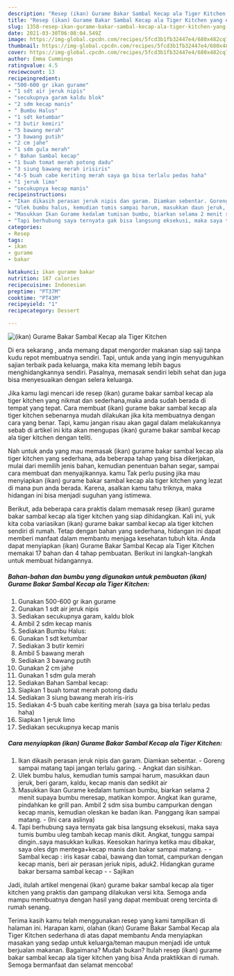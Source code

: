 ```yaml
---
description: "Resep (ikan) Gurame Bakar Sambal Kecap ala Tiger Kitchen yang enak Untuk Jualan"
title: "Resep (ikan) Gurame Bakar Sambal Kecap ala Tiger Kitchen yang enak Untuk Jualan"
slug: 1358-resep-ikan-gurame-bakar-sambal-kecap-ala-tiger-kitchen-yang-enak-untuk-jualan
date: 2021-03-30T06:08:04.549Z
image: https://img-global.cpcdn.com/recipes/5fcd3b1fb32447e4/680x482cq70/ikan-gurame-bakar-sambal-kecap-ala-tiger-kitchen-foto-resep-utama.jpg
thumbnail: https://img-global.cpcdn.com/recipes/5fcd3b1fb32447e4/680x482cq70/ikan-gurame-bakar-sambal-kecap-ala-tiger-kitchen-foto-resep-utama.jpg
cover: https://img-global.cpcdn.com/recipes/5fcd3b1fb32447e4/680x482cq70/ikan-gurame-bakar-sambal-kecap-ala-tiger-kitchen-foto-resep-utama.jpg
author: Emma Cummings
ratingvalue: 4.5
reviewcount: 13
recipeingredient:
- "500-600 gr ikan gurame"
- "1 sdt air jeruk nipis"
- "secukupnya garam kaldu blok"
- "2 sdm kecap manis"
- " Bumbu Halus"
- "1 sdt ketumbar"
- "3 butir kemiri"
- "5 bawang merah"
- "3 bawang putih"
- "2 cm jahe"
- "1 sdm gula merah"
- " Bahan Sambal kecap"
- "1 buah tomat merah potong dadu"
- "3 siung bawang merah irisiris"
- "4-5 buah cabe keriting merah saya ga bisa terlalu pedas haha"
- "1 jeruk limo"
- "secukupnya kecap manis"
recipeinstructions:
- "Ikan dikasih perasan jeruk nipis dan garam. Diamkan sebentar. Goreng sampai matang tapi jangan terlalu garing. Angkat dan sisihkan."
- "Ulek bumbu halus, kemudian tumis sampai harum, masukkan daun jeruk, beri garam, kaldu, kecap manis dan sedikit air"
- "Masukkan Ikan Gurame kedalam tumisan bumbu, biarkan selama 2 menit supaya bumbu meresap, matikan kompor. Angkat ikan gurame, pindahkan ke grill pan. Ambil 2 sdm sisa bumbu campurkan dengan kecap manis, kemudian oleskan ke badan ikan. Panggang ikan sampai matang. (Ini cara aslinya)"
- "Tapi berhubung saya ternyata gak bisa langsung eksekusi, maka saya tumis bumbu uleg tambah kecap manis dikit. Angkat, tunggu sampai dingin..saya masukkan kulkas. Keesokan harinya ketika mau dibakar, saya oles dgn mentega+kecap manis dan bakar sampai matang.  Sambal kecap : iris kasar cabai, bawang dan tomat, campurkan dengan kecap manis, beri air perasan jeriuk nipis, aduk2. Hidangkan gurame bakar bersama sambal kecap  Sajikan"
categories:
- Resep
tags:
- ikan
- gurame
- bakar

katakunci: ikan gurame bakar 
nutrition: 187 calories
recipecuisine: Indonesian
preptime: "PT37M"
cooktime: "PT43M"
recipeyield: "1"
recipecategory: Dessert

---
```



![(ikan) Gurame Bakar Sambal Kecap ala Tiger Kitchen](https://img-global.cpcdn.com/recipes/5fcd3b1fb32447e4/680x482cq70/ikan-gurame-bakar-sambal-kecap-ala-tiger-kitchen-foto-resep-utama.jpg)

Di era  sekarang , anda memang dapat mengorder makanan siap saji tanpa kudu repot membuatnya sendiri. Tapi, untuk anda yang ingin menyuguhkan sajian terbaik pada keluarga, maka kita memang lebih bagus menghidangkannya sendiri. Pasalnya, memasak sendiri lebih sehat dan juga bisa menyesuaikan dengan selera keluarga.

Jika kamu lagi mencari ide resep (ikan) gurame bakar sambal kecap ala tiger kitchen yang nikmat dan sederhana,maka anda sudah berada di tempat yang tepat. Cara membuat (ikan) gurame bakar sambal kecap ala tiger kitchen  sebenarnya mudah dilakukan jika kita membuatnya dengan cara yang benar. Tapi, kamu jangan risau akan gagal dalam melakukannya 
sebab di artikel ini kita akan mengupas (ikan) gurame bakar sambal kecap ala tiger kitchen dengan teliti.  



Nah untuk anda yang mau memasak (ikan) gurame bakar sambal kecap ala tiger kitchen yang sederhana, ada beberapa tahap yang bisa dikerjakan, mulai dari memilih jenis bahan, kemudian penentuan bahan segar, sampai cara membuat dan menyajikannya. kamu Tak perlu pusing jika mau menyiapkan (ikan) gurame bakar sambal kecap ala tiger kitchen yang lezat di mana pun anda berada. Karena, asalkan kamu  tahu triknya, maka hidangan ini bisa menjadi suguhan yang istimewa.

Berikut, ada beberapa cara praktis  dalam memasak resep (ikan) gurame bakar sambal kecap ala tiger kitchen yang siap dihidangkan. Kali ini, yuk kita coba variasikan (ikan) gurame bakar sambal kecap ala tiger kitchen sendiri di rumah. Tetap dengan bahan yang sederhana, hidangan ini dapat memberi manfaat dalam membantu menjaga kesehatan tubuh kita. Anda dapat menyiapkan (ikan) Gurame Bakar Sambal Kecap ala Tiger Kitchen memakai 17 bahan dan 4 tahap pembuatan. Berikut ini langkah-langkah untuk membuat hidangannya.

<!--inarticleads1-->

##### Bahan-bahan dan bumbu yang digunakan untuk pembuatan (ikan) Gurame Bakar Sambal Kecap ala Tiger Kitchen:

1. Gunakan 500-600 gr ikan gurame
1. Gunakan 1 sdt air jeruk nipis
1. Sediakan secukupnya garam, kaldu blok
1. Ambil 2 sdm kecap manis
1. Sediakan  Bumbu Halus:
1. Gunakan 1 sdt ketumbar
1. Sediakan 3 butir kemiri
1. Ambil 5 bawang merah
1. Sediakan 3 bawang putih
1. Gunakan 2 cm jahe
1. Gunakan 1 sdm gula merah
1. Sediakan  Bahan Sambal kecap:
1. Siapkan 1 buah tomat merah potong dadu
1. Sediakan 3 siung bawang merah iris-iris
1. Sediakan 4-5 buah cabe keriting merah (saya ga bisa terlalu pedas haha)
1. Siapkan 1 jeruk limo
1. Sediakan secukupnya kecap manis




<!--inarticleads2-->

##### Cara menyiapkan (ikan) Gurame Bakar Sambal Kecap ala Tiger Kitchen:

1. Ikan dikasih perasan jeruk nipis dan garam. Diamkan sebentar. - Goreng sampai matang tapi jangan terlalu garing. - Angkat dan sisihkan.
1. Ulek bumbu halus, kemudian tumis sampai harum, masukkan daun jeruk, beri garam, kaldu, kecap manis dan sedikit air
1. Masukkan Ikan Gurame kedalam tumisan bumbu, biarkan selama 2 menit supaya bumbu meresap, matikan kompor. Angkat ikan gurame, pindahkan ke grill pan. Ambil 2 sdm sisa bumbu campurkan dengan kecap manis, kemudian oleskan ke badan ikan. Panggang ikan sampai matang. - (Ini cara aslinya)
1. Tapi berhubung saya ternyata gak bisa langsung eksekusi, maka saya tumis bumbu uleg tambah kecap manis dikit. Angkat, tunggu sampai dingin..saya masukkan kulkas. Keesokan harinya ketika mau dibakar, saya oles dgn mentega+kecap manis dan bakar sampai matang. -  - Sambal kecap : iris kasar cabai, bawang dan tomat, campurkan dengan kecap manis, beri air perasan jeriuk nipis, aduk2. Hidangkan gurame bakar bersama sambal kecap -  - Sajikan




Jadi, itulah artikel mengenai  (ikan) gurame bakar sambal kecap ala tiger kitchen  yang praktis dan gampang dilakukan versi kita. Semoga anda mampu membuatnya dengan hasil yang dapat membuat oreng tercinta di rumah senang. 

Terima kasih kamu telah menggunakan resep yang kami tampilkan di halaman ini. Harapan kami, olahan  (ikan) Gurame Bakar Sambal Kecap ala Tiger Kitchen sederhana di atas dapat membantu Anda menyiapkan masakan yang sedap untuk keluarga/teman maupun menjadi ide untuk berjualan makanan. Bagaimana? Mudah bukan? Itulah resep (ikan) gurame bakar sambal kecap ala tiger kitchen yang bisa Anda praktikkan di rumah. Semoga bermanfaat dan selamat mencoba!

